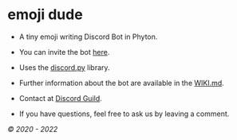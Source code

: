 # emoji dude

- A tiny emoji writing Discord Bot in Phyton.

- You can invite the bot [here](https://discord.com/api/oauth2/authorize?client_id=580065523098976256&permissions=2112&scope=bot).

- Uses the [discord.py](https://github.com/Rapptz/discord.py) library.

- Further information about the bot are available in the [WIKI.md](https://github.com/RealMuffinTime/emoji-dude/blob/master/WIKI.md).

- Contact at [Discord Guild](https://discord.gg/Da9haye/).

- If you have questions, feel free to ask us by leaving a comment.

*© 2020 - 2022*
